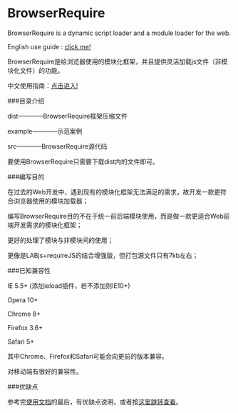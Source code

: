 # BrowserRequire

BrowserRequire is a dynamic script loader and a module loader for the web.

English use guide : [click me!](https://github.com/kirakiray/BrowserRequire/wiki/English-use-guide)

BrowserRequire是给浏览器使用的模块化框架，并且提供灵活加载js文件（非模块化文件）的功能。

中文使用指南：[点击进入!](https://github.com/kirakiray/BrowserRequire/wiki/中文使用指南1：加载文件)

###目录介绍

dist————BrowserRequire框架压缩文件

example————示范案例

src————BrowserRequire源代码

要使用BrowserRequire只需要下载dist内的文件即可。

###编写目的

在过去的Web开发中，遇到现有的模块化框架无法满足的需求，故开发一款更符合浏览器使用的模块加载器；

编写BrowserRequire目的不在于统一前后端模块使用，而是做一款更适合Web前端开发需求的模块化框架；

更好的处理了模块与非模块间的使用；

更像是LABjs+requireJS的结合增强版，但打包源文件只有7kb左右；

###已知兼容性

IE 5.5+ (添加ieload插件，若不添加则IE10+)

Opera 10+

Chrome 8+

Firefox 3.6+

Safari 5+

其中Chrome、Firefox和Safari可能会向更前的版本兼容。

对移动端有很好的兼容性。

###优缺点

参考完[使用文档](https://github.com/kirakiray/BrowserRequire/wiki/中文使用指南1：加载文件)的最后，有优缺点说明，或者按[这里跳转查看](https://github.com/kirakiray/BrowserRequire/wiki/中文使用指南2：模块化#%E7%BB%93%E5%B0%BE)。